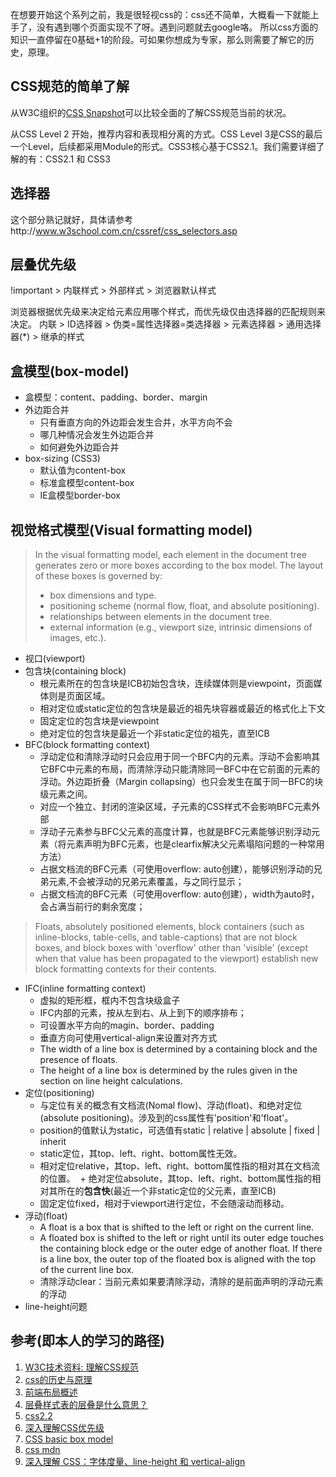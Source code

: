 在想要开始这个系列之前，我是很轻视css的：css还不简单，大概看一下就能上手了，没有遇到哪个页面实现不了呀。遇到问题就去google咯。
所以css方面的知识一直停留在0基础+1的阶段。可如果你想成为专家，那么则需要了解它的历史，原理。

## CSS规范的简单了解
从W3C组织的[CSS Snapshot](https://www.w3.org/TR/CSS/)可以比较全面的了解CSS规范当前的状况。

从CSS Level 2 开始，推荐内容和表现相分离的方式。CSS Level 3是CSS的最后一个Level，后续都采用Module的形式。CSS3核心基于CSS2.1。我们需要详细了解的有：CSS2.1 和 CSS3

## 选择器
这个部分熟记就好，具体请参考http://www.w3school.com.cn/cssref/css_selectors.asp

## 层叠优先级
!important > 内联样式 > 外部样式 > 浏览器默认样式

浏览器根据优先级来决定给元素应用哪个样式，而优先级仅由选择器的匹配规则来决定。
内联 > ID选择器 > 伪类=属性选择器=类选择器 > 元素选择器 > 通用选择器(*) > 继承的样式

## 盒模型(box-model)
- 盒模型：content、padding、border、margin
- 外边距合并
  + 只有垂直方向的外边距会发生合并，水平方向不会
  + 哪几种情况会发生外边距合并
  + 如何避免外边距合并
- box-sizing (CSS3)
  + 默认值为content-box
  + 标准盒模型content-box
  + IE盒模型border-box
  
## 视觉格式模型(Visual formatting model)
> In the visual formatting model, each element in the document tree generates zero or more boxes according to the box model. The layout of these boxes is governed by:
> - box dimensions and type.
> - positioning scheme (normal flow, float, and absolute positioning).
> - relationships between elements in the document tree.
> - external information (e.g., viewport size, intrinsic dimensions of images, etc.).

- 视口(viewport)
- 包含块(containing block)
  + 根元素所在的包含块是ICB初始包含块，连续媒体则是viewpoint，页面媒体则是页面区域。
  + 相对定位或static定位的包含块是最近的祖先块容器或最近的格式化上下文
  + 固定定位的包含块是viewpoint
  + 绝对定位的包含块是最近一个非static定位的祖先，直至ICB
- BFC(block formatting context)
  + 浮动定位和清除浮动时只会应用于同一个BFC内的元素。浮动不会影响其它BFC中元素的布局，而清除浮动只能清除同一BFC中在它前面的元素的浮动。外边距折叠（Margin collapsing）也只会发生在属于同一BFC的块级元素之间。
  + 对应一个独立、封闭的渲染区域，子元素的CSS样式不会影响BFC元素外部
  + 浮动子元素参与BFC父元素的高度计算，也就是BFC元素能够识别浮动元素（将元素声明为BFC元素，也是clearfix解决父元素塌陷问题的一种常用方法）
  + 占据文档流的BFC元素（可使用overflow: auto创建），能够识别浮动的兄弟元素,不会被浮动的兄弟元素覆盖，与之同行显示；
  + 占据文档流的BFC元素（可使用overflow: auto创建），width为auto时，会占满当前行的剩余宽度；
  
> Floats, absolutely positioned elements, block containers (such as inline-blocks, table-cells, and table-captions) that are not block boxes, and block boxes with 'overflow' other than 'visible' (except when that value has been propagated to the viewport) establish new block formatting contexts for their contents.
- IFC(inline formatting context)
  + 虚拟的矩形框，框内不包含块级盒子
  + IFC内部的元素，按从左到右、从上到下的顺序排布；
  + 可设置水平方向的magin、border、padding
  + 垂直方向可使用vertical-align来设置对齐方式
  + The width of a line box is determined by a containing block and the presence of floats. 
  + The height of a line box is determined by the rules given in the section on line height calculations.
- 定位(positioning)
  + 与定位有关的概念有文档流(Nomal flow)、浮动(float)、和绝对定位(absolute positioning)。涉及到的css属性有'position'和'float'。
  + position的值默认为static，可选值有static | relative | absolute | fixed | inherit
  + static定位，其top、left、right、bottom属性无效。
  + 相对定位relative，其top、left、right、bottom属性指的相对其在文档流的位置。
  + 绝对定位absolute，其top、left、right、bottom属性指的相对其所在的**包含快**(最近一个非static定位的父元素，直至ICB)
  + 固定定位fixed，相对于viewport进行定位，不会随滚动而移动。
- 浮动(float)
  + A float is a box that is shifted to the left or right on the current line.
  + A floated box is shifted to the left or right until its outer edge touches the containing block edge or the outer edge of another float. If there is a line box, the outer top of the floated box is aligned with the top of the current line box.
  + 清除浮动clear：当前元素如果要清除浮动，清除的是前面声明的浮动元素的浮动
- line-height问题

## 参考(即本人的学习的路径)
1. [W3C技术资料: 理解CSS规范](http://www.chinaw3c.org/archives/369/)
2. [css的历史与原理](http://www.nowamagic.net/librarys/veda/detail/192)
3. [前端布局概述](https://mp.weixin.qq.com/s/8eAfz_I5xIhh7oFRifxaFw)
4. [层叠样式表的层叠是什么意思？](https://www.zhihu.com/question/20077745)
5. [css2.2](https://www.w3.org/TR/CSS22/)
6. [深入理解CSS优先级](https://www.cnblogs.com/starof/p/4387525.html)
7. [CSS basic box model](https://www.w3.org/TR/css3-box/)
8. [css mdn](https://developer.mozilla.org/zh-CN/docs/Web/CSS)
9. [深入理解 CSS：字体度量、line-height 和 vertical-align](https://zhuanlan.zhihu.com/p/25808995)

